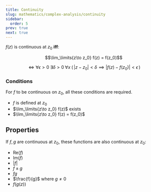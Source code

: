 ```yaml
---
title: Continuity
slug: mathematics/complex-analysis/continuity
sidebar:
  order: 5
prev: true
next: true
---
```


$f(z)$ is continuous at $z_0$ **iff**:

```math
\lim_\limits{z\to z_0} f(z) = f(z_0)
```

```math
\iff
\forall{\epsilon>0}\;
\exists{\delta>0}\;
\forall{x}\;
\big(\,|z-z_0|<\delta\implies{\lvert f(z)-f(z_0)\rvert<\epsilon}\,\big)
```

### Conditions

For $f$ to be continuous on $z_0$, all these conditions are required.

- $f$ is defined at $z_0$
- $\lim_\limits{z\to z_0} f(z)$ exists
- $\lim_\limits{z\to z_0} f(z) = f(z_0)$

## Properties

If $f,g$ are continuous at $z_0$, these functions are also continuous at $z_0$:

- $\text{Re}(f)$
- $\text{Im}(f)$
- $\lvert f \rvert$
- $f\pm g$
- $fg$
- $\frac{f}{g}$ where $g\neq 0$
- $f(g(z))$
